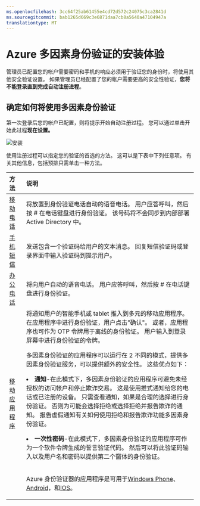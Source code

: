 ```yaml
---
ms.openlocfilehash: 3cc64f25ab61455e4cd72d572c24075c3ca2841d
ms.sourcegitcommit: bab1265d669c3e6871daa7cb8a5640a47104947a
translationtype: MT
---
```

<properties 
    pageTitle="第一次使用 Azure 多因素身份验证登录" 
    description="本页面描述了什么是用户体验第一次他们登录。" 
    services="multi-factor-authentication" 
    documentationCenter="" 
    authors="billmath" 
    manager="stevenp" 
    editor="curtland"/>

<tags 
    ms.service="multi-factor-authentication" 
    ms.workload="identity" 
    ms.tgt_pltfrm="na" 
    ms.devlang="na" 
    ms.topic="article" 
    ms.date="08/24/2015" 
    ms.author="billmath"/>
# Azure 多因素身份验证的安装体验

 管理员已配置您的帐户需要密码和手机的响应必须用于验证您的身份时，将使用其他安全验证设置。 如果管理员已经配置了您的帐户需要更高的安全性验证，**您将不能登录直到完成自动注册进程**。 

## 确定如何将使用多因素身份验证

 第一次登录后您的帐户已配置，则将提示开始自动注册过程。  您可以通过单击开始此过程**现在设置。** 

![安装](./media/multi-factor-authentication-end-user-first-time/first.png)

使用注册过程可以指定您的验证的首选的方法。  这可以是下表中下列任意项。  有关其他信息，包括预排只需单击一种方法。

方法|说明
:------------- | :------------- | 
[移动电话](multi-factor-authentication-end-user-first-time-mobile-phone.md)|  将放置到身份验证电话自动的语音电话。 用户应答呼叫，然后按 # 在电话键盘进行身份验证。 该号码将不会同步到内部部署 Active Directory 中。
[手机短信](multi-factor-authentication-end-user-first-time-mobile-phone.md)|发送包含一个验证码给用户的文本消息。 回复短信验证码或登录界面中输入验证码到提示用户。
[办公电话](multi-factor-authentication-end-user-first-time-office-phone.md)|将向用户自动的语音电话。 用户应答呼叫，然后按 # 在电话键盘进行身份验证。
[移动应用程序](multi-factor-authentication-end-user-first-time-mobile-app.md)|将通知用户的智能手机或 tablet 推入到多元的移动应用程序。 在应用程序中进行身份验证，用户点击"确认"。 或者，应用程序也可作为 OTP 令牌用于离线的身份验证。 用户输入到登录屏幕中进行身份验证的令牌。<br><p>  多因素身份验证的应用程序可以运行在 2 不同的模式，提供多因素身份验证服务，可以提供额外的安全性。 这些优点如下︰<li>**通知**-在此模式下，多因素身份验证的应用程序可避免未经授权的访问帐户和停止欺诈交易。 这是使用推式通知给您的电话或已注册的设备。 只需查看通知，如果是合理的选择进行身份验证。 否则为可能会选择拒绝或选择拒绝并报告欺诈的通知。 报告虚假通知有关如何使用拒绝和报告欺诈功能多因素身份验证。</li><p><li>**一次性密码**-在此模式下，多因素身份验证的应用程序可作为一个软件令牌生成的誓言验证代码。 然后可以将此验证码输入以及用户名和密码以提供第二个窗体的身份验证。</li><br><p> Azure 身份验证器的应用程序是可用于[Windows Phone](http://www.windowsphone.com/en-us/store/app/azure-authenticator/03a5b2bf-6066-418f-b569-e8aecbc06e50)、 [Android](https://play.google.com/store/apps/details?id=com.azure.authenticator)，和[IOS](https://itunes.apple.com/us/app/azure-authenticator/id983156458)。

 
